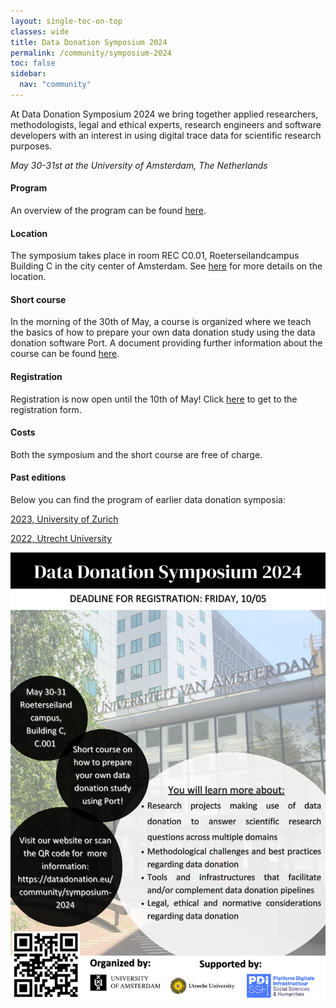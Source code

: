 ```yaml
---
layout: single-toc-on-top
classes: wide
title: Data Donation Symposium 2024
permalink: /community/symposium-2024
toc: false
sidebar:
  nav: "community"
---
```


At Data Donation Symposium 2024 we bring together applied researchers, methodologists, legal and ethical experts, research engineers and software developers with an interest in using digital trace data for scientific research purposes. 

*May 30-31st at the University of Amsterdam, The Netherlands* 

#### Program

An overview of the program can be found [here](/assets/documents/ddsymposium_program.pdf).

#### Location

The symposium takes place in room REC C0.01, Roeterseilandcampus Building C in the city center of Amsterdam. See [here](https://www.uva.nl/en/shared-content/locaties/en/roeterseiland/rec-b-c-d-entrance-b-c.html) for more details on the location.

#### Short course

In the morning of the 30th of May, a course is organized where we teach the basics of how to prepare your own data donation study using the data donation software Port. A document providing further information about the course can be found [here](/assets/documents/ddsymposium_short_course.pdf).

#### Registration

Registration is now open until the 10th of May! Click [here](https://forms.uu.nl/universiteitutrecht-fsw/Registration-form-Data-Donation-Symposium) to get to the registration form.

#### Costs

Both the symposium and the short course are free of charge.

#### Past editions

Below you can find the program of earlier data donation symposia: 

[2023, University of Zurich](https://datadonation.uzh.ch/en/symposium-2023/) 

[2022, Utrecht University](https://hds.sites.uu.nl/2022/01/15/data-donation-day/) 

![](/assets/images/ddsymposium_updated.png)